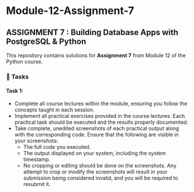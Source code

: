 # Module-12-Assignment-7

## ASSIGNMENT 7 : Building Database Apps with PostgreSQL & Python

This repository contains solutions for **Assignment 7** from Module 12 of the Python course.

### 📌 Tasks

#### Task 1:

-  Complete all course lectures within the module, ensuring you follow the concepts taught in each session.
-  Implement all practical exercises provided in the course lectures. Each practical task should be executed and the results properly documented.
-  Take complete, unedited screenshots of each practical output along with the corresponding code. Ensure that the following are visible in your screenshots:
    *  The full code you executed.
    *  The output displayed on your system, including the system timestamp.
    *  No cropping or editing should be done on the screenshots. Any attempt to crop or modify the screenshots will result in your submission being considered invalid, and you will be required to resubmit it.



